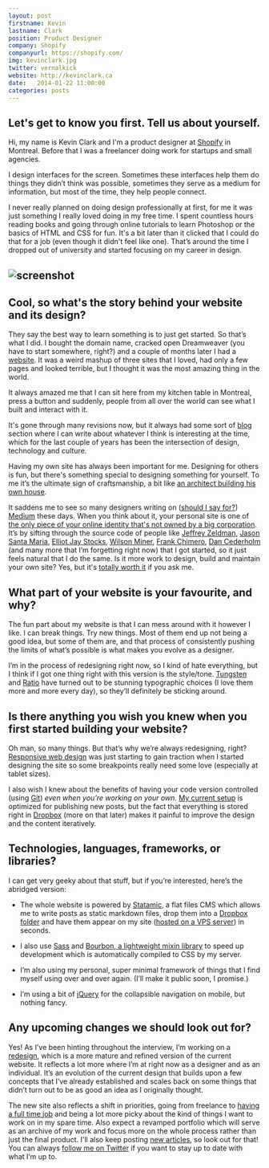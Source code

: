 ```yaml
---
layout: post
firstname: Kevin
lastname: Clark
position: Product Designer
company: Shopify
companyurl: https://shopify.com/
img: kevinclark.jpg
twitter: vernalkick
website: http://kevinclark.ca
date:   2014-01-22 11:00:00
categories: posts
---
```


## Let's get to know you first. Tell us about yourself.

Hi, my name is Kevin Clark and I'm a product designer at [Shopify](http://shopify.com) in Montreal. Before that I was a freelancer doing work for startups and small agencies.

I design interfaces for the screen. Sometimes these interfaces help them do things they didn’t think was possible, sometimes they serve as a medium for information, but most of the time, they help people connect.

I never really planned on doing design professionally at first, for me it was just something I really loved doing in my free time. I spent countless hours reading books and going through online tutorials to learn Photoshop or the basics of HTML and CSS for fun. It's a bit later than it clicked that I could do that for a job (even though it didn't feel like one). That’s around the time I dropped out of university and started focusing on my career in design.

## ![screenshot](http://thedevelopment.co/images/screenshots/kevinclark.jpg)

## Cool, so what's the story behind your website and its design?

They say the best way to learn something is to just get started. So that’s what I did. I bought the domain name, cracked open Dreamweaver (you have to start somewhere, right?) and a couple of months later I had a [website](http://kevinclark.ca). It was a weird mashup of three sites that I loved, had only a few pages and looked terrible, but I thought it was the most amazing thing in the world.

It always amazed me that I can sit here from my kitchen table in Montreal, press a button and suddenly, people from all over the world can see what I built and interact with it.

It's gone through many revisions now, but it always had some sort of [blog](http://kevinclark.ca/articles) section where I can write about whatever I think is interesting at the time, which for the last couple of years has been the intersection of design, technology and culture.

Having my own site has always been important for me. Designing for others is fun, but there's something special to designing something for yourself. To me it’s the ultimate sign of craftsmanship, a bit like [an architect building his own house](http://frankchimero.com/blog/2013/12/homesteading-2014/).

It saddens me to see so many designers writing on ([should I say for?](http://www.marco.org/2013/08/05/be-your-own-platform)) [Medium](http://medium.com) these days. When you think about it, your personal site is one of [the only piece of your online identity that's not owned by a big corporation](http://www.marco.org/2011/07/11/own-your-identity). It’s by sifting through the source code of people like [Jeffrey Zeldman](http://zeldman.com), [Jason Santa Maria](http://jasonsantamaria.com), [Elliot Jay Stocks](http://elliotjaystocks.com), [Wilson Miner](http://wilsonminer.com), [Frank Chimero](http://frankchimero.com), [Dan Cederholm](http://simplebits.com) (and many more that I’m forgetting right now) that I got started, so it just feels natural that I do the same. Is it more work to design, build and maintain your own site? Yes, but it's [totally worth it](http://www.theguardian.com/commentisfree/2013/mar/28/why-everyone-should-register-domain-name) if you ask me.

## What part of your website is your favourite, and why?

The fun part about my website is that I can mess around with it however I like. I can break things. Try new things. Most of them end up not being a good idea, but some of them are, and that process of consistently pushing the limits of what’s possible is what makes you evolve as a designer.

I’m in the process of redesigning right now, so I kind of hate everything, but I think if I got one thing right with this version is the style/tone. [Tungsten](http://www.typography.com/fonts/tungsten/overview) and [Ratio](http://cargocollective.com/pstype/Ratio) have turned out to be stunning typographic choices (I love them more and more every day), so they’ll definitely be sticking around.

## Is there anything you wish you knew when you first started building your website?

Oh man, so many things. But that’s why we’re always redesigning, right? [Responsive web design](http://www.abookapart.com/products/responsive-web-design) was just starting to gain traction when I started designing the site so some breakpoints really need some love (especially at tablet sizes).

I also wish I knew about the benefits of having your code version controlled (using [Git](http://github.com)) *even when you’re working on your own*. [My current setup](http://kevinclark.ca/articles/closer-to-the-words) is optimized for publishing new posts, but the fact that everything is stored right in [Dropbox](http://dropbox.com) (more on that later) makes it painful to improve the design and the content iteratively.

## Technologies, languages, frameworks, or libraries?

I can get very geeky about that stuff, but if you’re interested, here’s the abridged version:

- The whole website is powered by [Statamic](http://statamic.com), a flat files CMS which allows me to write posts as static markdown files, drop them into a [Dropbox folder](http://dropbox.com) and have them appear on my site ([hosted on a VPS server](http://sales.fliphost.net/aff.php?aff=036)) in seconds.

- I also use [Sass](http://sass-lang.com) and [Bourbon, a lightweight mixin library](http://bourbon.io) to speed up development which is automatically compiled to CSS by my server.

- I’m also using my personal, super minimal framework of things that I find myself using over and over again. (I’ll make it public soon, I promise.)

- I’m using a bit of [jQuery](http://jquery.com) for the collapsible navigation on mobile, but nothing fancy.

## Any upcoming changes we should look out for?

Yes! As I’ve been hinting throughout the interview, I’m working on a [redesign](http://dribbble.com/vernalkick/projects/156990-kevinclark-ca), which is a more mature and refined version of the current website. It reflects a lot more where I’m at right now as a designer and as an individual. It’s an evolution of the current design that builds upon a few concepts that I’ve already established and scales back on some things that didn’t turn out to be as good an idea as I originally thought.

The new site also reflects a shift in priorities, going from freelance to [having a full time job](http://kevinclark.ca/articles/shopify) and being a lot more picky about the kind of things I want to work on in my spare time. Also expect a revamped portfolio which will serve as an archive of my work and focus more on the whole process rather than just the final product. I'll also keep posting [new articles](http://kevinclark.ca/articles), so look out for that! You can always [follow me on Twitter](http://twitter.com) if you want to stay up to date with what I’m up to.
